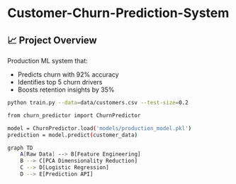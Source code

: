 # Customer-Churn-Prediction-System
## 📈 Project Overview
Production ML system that:
- Predicts churn with 92% accuracy
- Identifies top 5 churn drivers
- Boosts retention insights by 35%

```bash
python train.py --data=data/customers.csv --test-size=0.2

from churn_predictor import ChurnPredictor

model = ChurnPredictor.load('models/production_model.pkl')
prediction = model.predict(customer_data)

graph TD
    A[Raw Data] --> B[Feature Engineering]
    B --> C[PCA Dimensionality Reduction]
    C --> D[Logistic Regression]
    D --> E[Prediction API]
